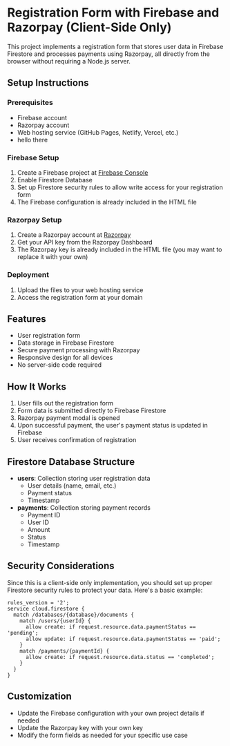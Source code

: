 # Registration Form with Firebase and Razorpay (Client-Side Only)

This project implements a registration form that stores user data in Firebase Firestore and processes payments using Razorpay, all directly from the browser without requiring a Node.js server.

## Setup Instructions

### Prerequisites

- Firebase account
- Razorpay account
- Web hosting service (GitHub Pages, Netlify, Vercel, etc.)
- hello there

### Firebase Setup

1. Create a Firebase project at [Firebase Console](https://console.firebase.google.com/)
2. Enable Firestore Database
3. Set up Firestore security rules to allow write access for your registration form
4. The Firebase configuration is already included in the HTML file

### Razorpay Setup

1. Create a Razorpay account at [Razorpay](https://razorpay.com/)
2. Get your API key from the Razorpay Dashboard
3. The Razorpay key is already included in the HTML file (you may want to replace it with your own)

### Deployment

1. Upload the files to your web hosting service
2. Access the registration form at your domain

## Features

- User registration form
- Data storage in Firebase Firestore
- Secure payment processing with Razorpay
- Responsive design for all devices
- No server-side code required

## How It Works

1. User fills out the registration form
2. Form data is submitted directly to Firebase Firestore
3. Razorpay payment modal is opened
4. Upon successful payment, the user's payment status is updated in Firebase
5. User receives confirmation of registration

## Firestore Database Structure

- **users**: Collection storing user registration data
  - User details (name, email, etc.)
  - Payment status
  - Timestamp
- **payments**: Collection storing payment records
  - Payment ID
  - User ID
  - Amount
  - Status
  - Timestamp

## Security Considerations

Since this is a client-side only implementation, you should set up proper Firestore security rules to protect your data. Here's a basic example:

```
rules_version = '2';
service cloud.firestore {
  match /databases/{database}/documents {
    match /users/{userId} {
      allow create: if request.resource.data.paymentStatus == 'pending';
      allow update: if request.resource.data.paymentStatus == 'paid';
    }
    match /payments/{paymentId} {
      allow create: if request.resource.data.status == 'completed';
    }
  }
}
```

## Customization

- Update the Firebase configuration with your own project details if needed
- Update the Razorpay key with your own key
- Modify the form fields as needed for your specific use case
